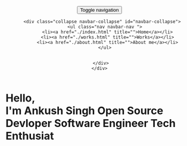 <!DOCTYPE html>
<html lang="en">

<head>
  <meta charset="UTF-8">
  <meta content="IE=edge" http-equiv="X-UA-Compatible">
  <meta content="width=device-width,initial-scale=1" name="viewport">
  <meta content="description" name="description">
  <meta name="google" content="notranslate" />
  <meta content="Mashup templates have been developped by Orson.io team" name="author">

  <!-- Disable tap highlight on IE -->
  <meta name="msapplication-tap-highlight" content="no">
  
  <link rel="apple-touch-icon" sizes="180x180" href="./assets/apple-icon-180x180.png">
  <link href="./assets/favicon.ico" rel="icon">

  <title>Title page</title>  

<link href="./main.3f6952e4.css" rel="stylesheet"></head>

<body class="minimal">
<div id="site-border-left"></div>
<div id="site-border-right"></div>
<div id="site-border-top"></div>
<div id="site-border-bottom"></div>
<!-- Add your content of header -->
<header>
  <nav class="navbar  navbar-fixed-top navbar-inverse">
    <div class="container">
        <button type="button" class="navbar-toggle collapsed" data-toggle="collapse" data-target="#navbar-collapse" aria-expanded="false">
          <span class="sr-only">Toggle navigation</span>
          <span class="icon-bar"></span>
          <span class="icon-bar"></span>
          <span class="icon-bar"></span>
        </button>

      <div class="collapse navbar-collapse" id="navbar-collapse">
        <ul class="nav navbar-nav ">
          <li><a href="./index.html" title="">Home</a></li>
          <li><a href="./works.html" title="">Works</a></li>
          <li><a href="./about.html" title="">About me</a></li>
        </ul>


      </div> 
    </div>
  </nav>
</header>
<!-- Add your site or app content here -->
  <div class="hero-full-container background-image-container white-text-container" style="background-image: url('./assets/images/intro-bg.jpg')">
    <div class="container">
      <div class="row">
        <div class="col-xs-12">
          <div class="hero-full-wrapper">
            <div class="text-content">
              <h1>Hello,<br>
                <span id="typed-strings">
                  <span>I'm Ankush Singh</span>
                  <span>Open Source Devloper</span>
                  <span>Software Engineer</span>
                  <span>Tech Enthusiat</span>
                </span>
                <span id="typed"></span>
              </h1>
            </div>
          </div>
        </div>
      </div>
    </div>
  </div>

<script>
  document.addEventListener("DOMContentLoaded", function (event) {
     type();
     movingBackgroundImage();
  });
</script>


<script type="text/javascript" src="./main.70a66962.js"></script></body>

</html>
